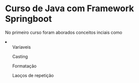 <h1>Curso de Java com Framework Springboot</h1>

<p>No primeiro curso foram aborados conceitos inciais como</p>

<li>
  <ul>Varíaveis</ul>
  <ul>Casting</ul>
  <ul>Formatação</ul>
  <ul>Laoços de repetição</ul>
</li>
